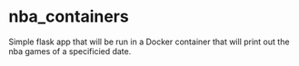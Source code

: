 # nba_containers

Simple flask app that will be run in a Docker container that will print out the nba games of a specificied date.
